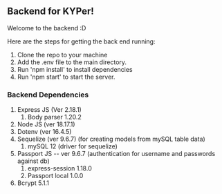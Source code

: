 ## Backend for KYPer!

Welcome to the backend :D

Here are the steps for getting the back end running:
1. Clone the repo to your machine
2. Add the .env file to the main directory.
3. Run 'npm install' to install dependencies 
4. Run 'npm start' to start the server.

### Backend Dependencies
1. Express JS (Ver 2.18.1)
    1. Body parser 1.20.2
2. Node JS (ver 18.17.1)
3. Dotenv (ver 16.4.5)
4. Sequelize (ver 9.6.7) (for creating models from mySQL table data)
    1. mySQL 12 (driver for sequelize)
5. Passport JS -- ver 9.6.7 (authentication for username and passwords against db) 
    1. express-session 1.18.0
    2. Passport local 1.0.0
6. Bcrypt 5.1.1
